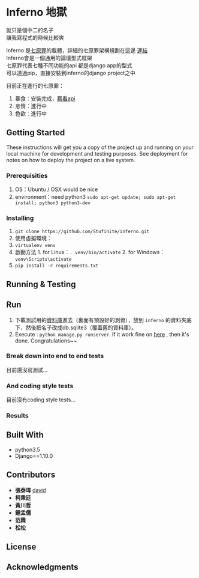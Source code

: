 # Inferno 地獄  

就只是個中二的名子  
讓我寫程式的時候比較爽  

Inferno 是[七原罪](https://github.com/stufinite/journey)的載體，詳細的七原罪架構規劃在這邊 [連結](https://github.com/stufinite/journey)  
Inferno會是一個通用的論壇型式框架  
七原罪代表七種不同功能的api  都是django app的型式  
可以透過pip，直接安裝到inferno的django project之中  

目前正在進行的七原罪：

1. 暴食：安裝完成，[察看api](https://github.com/stufinite/gluttony)
2. 怠惰：進行中
3. 色欲：進行中

## Getting Started

These instructions will get you a copy of the project up and running on your local machine for development and testing purposes. See deployment for notes on how to deploy the project on a live system.

### Prerequisities

1. OS：Ubuntu / OSX would be nice
2. environment：need python3 `sudo apt-get update; sudo apt-get install; python3 python3-dev`

### Installing

1. `git clone https://github.com/Stufinite/inferno.git`
2. 使用虛擬環境：
  1. `virtualenv venv`
  2. 啟動方法
    1. for Linux：`. venv/bin/activate`
    2. for Windows：`venv\Scripts\activate`
3. `pip install -r requirements.txt`

## Running & Testing

## Run

1. 下載測試用的[資料庫](https://drive.google.com/open?id=0B19mg1oUrRQ3R0FWN3NEWjNYVzg)進去（裏面有預設好的測資），放到 `inferno` 的資料夾底下，然後把名子改成db.sqlite3（覆蓋舊的資料庫）。
2. Execute : `python manage.py runserver`. If it work fine on [here](http://127.0.0.1) , then it's done. Congratulations~~

### Break down into end to end tests

目前還沒寫測試...

### And coding style tests

目前沒有coding style tests...

### Results


## Built With

* python3.5
* Django==1.10.0

## Contributors

* **張泰瑋** [david](https://github.com/david30907d)
* **柯秉廷**
* **黃川哲**
* **鍾孟儒**
* **范霖**
* **松松**

## License

## Acknowledgments
